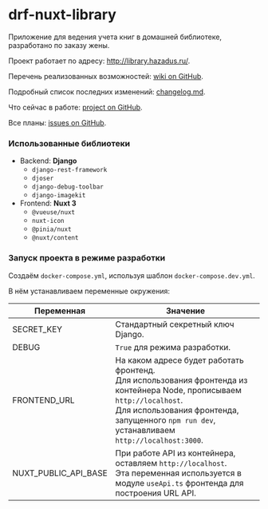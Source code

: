 # drf-nuxt-library

Приложение для ведения учета книг в домашней библиотеке, разработано по заказу жены.

Проект работает по адресу: http://library.hazadus.ru/.

Перечень реализованных возможностей: [wiki on GitHub](https://github.com/hazadus/drf-nuxt-library/wiki/Что-реализовано-на-сайте).

Подробный список последних изменений: [changelog.md](https://github.com/hazadus/drf-nuxt-library/blob/main/changelog.md).

Что сейчас в работе: [project on GitHub](https://github.com/users/hazadus/projects/5).

Все планы: [issues on GitHub](https://github.com/hazadus/drf-nuxt-library/issues).

### Использованные библиотеки

- Backend: **Django**
  - `django-rest-framework`
  - `djoser`
  - `django-debug-toolbar`
  - `django-imagekit`
- Frontend: **Nuxt 3**
  - `@vueuse/nuxt`
  - `nuxt-icon`
  - `@pinia/nuxt`
  - `@nuxt/content`

### Запуск проекта в режиме разработки

Создаём `docker-compose.yml`, используя шаблон `docker-compose.dev.yml`.

В нём устанавливаем переменные окружения:

| Переменная | Значение                                                                                                                                                                                                                          |
|------------|-----------------------------------------------------------------------------------------------------------------------------------------------------------------------------------------------------------------------------------|
| SECRET_KEY | Стандартный секретный ключ Django.                                                                                                                                                                                                |
| DEBUG      | `True` для режима разработки.                                                                                                                                                                                                     |
| FRONTEND_URL | На каком адресе будет работать фронтенд.<br/> Для использования фронтенда из контейнера Node, прописываем `http://localhost`.<br/> Для использования фронтенда, запущенного `npm run dev`, устанавливаем `http://localhost:3000`. |
| NUXT_PUBLIC_API_BASE | При работе API из контейнера, оставляем `http://localhost`.<br/> Эта переменная используется в модуле `useApi.ts` фронтенда для построения URL API.                                                                               |